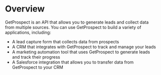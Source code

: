 # Overview

GetProspect is an API that allows you to generate leads and collect data from
multiple sources. You can use GetProspect to build a variety of applications,
including:

- A lead capture form that collects data from prospects
- A CRM that integrates with GetProspect to track and manage your leads
- A marketing automation tool that uses GetProspect to generate leads and track
  their progress
- A Salesforce integration that allows you to transfer data from GetProspect to
  your CRM
